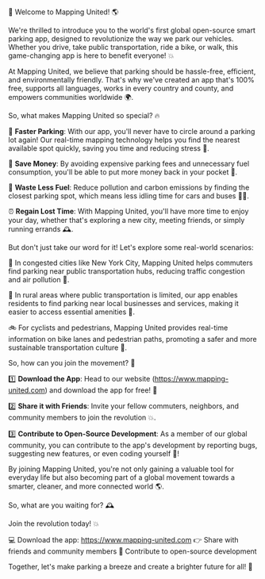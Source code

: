 🚀 Welcome to Mapping United! 🌎

We're thrilled to introduce you to the world's first global open-source smart parking app, designed to revolutionize the way we park our vehicles. Whether you drive, take public transportation, ride a bike, or walk, this game-changing app is here to benefit everyone! 💥

At Mapping United, we believe that parking should be hassle-free, efficient, and environmentally friendly. That's why we've created an app that's 100% free, supports all languages, works in every country and county, and empowers communities worldwide 🌍.

So, what makes Mapping United so special? 🔥

📍 **Faster Parking**: With our app, you'll never have to circle around a parking lot again! Our real-time mapping technology helps you find the nearest available spot quickly, saving you time and reducing stress 💪.

💸 **Save Money**: By avoiding expensive parking fees and unnecessary fuel consumption, you'll be able to put more money back in your pocket 🎁.

🌟 **Waste Less Fuel**: Reduce pollution and carbon emissions by finding the closest parking spot, which means less idling time for cars and buses 🚗💨.

⏰ **Regain Lost Time**: With Mapping United, you'll have more time to enjoy your day, whether that's exploring a new city, meeting friends, or simply running errands 🕰️.

But don't just take our word for it! Let's explore some real-world scenarios:

🚗 In congested cities like New York City, Mapping United helps commuters find parking near public transportation hubs, reducing traffic congestion and air pollution 🌆.

🚌 In rural areas where public transportation is limited, our app enables residents to find parking near local businesses and services, making it easier to access essential amenities 🏥.

🚲 For cyclists and pedestrians, Mapping United provides real-time information on bike lanes and pedestrian paths, promoting a safer and more sustainable transportation culture 🌳.

So, how can you join the movement? 🎉

1️⃣ **Download the App**: Head to our website (https://www.mapping-united.com) and download the app for free! 📲

2️⃣ **Share it with Friends**: Invite your fellow commuters, neighbors, and community members to join the revolution 💥.

3️⃣ **Contribute to Open-Source Development**: As a member of our global community, you can contribute to the app's development by reporting bugs, suggesting new features, or even coding yourself 🤖!

By joining Mapping United, you're not only gaining a valuable tool for everyday life but also becoming part of a global movement towards a smarter, cleaner, and more connected world 🌎.

So, what are you waiting for? 🕰️

Join the revolution today! 💥

💻 Download the app: https://www.mapping-united.com
👉 Share with friends and community members
🤝 Contribute to open-source development

Together, let's make parking a breeze and create a brighter future for all! 🌟